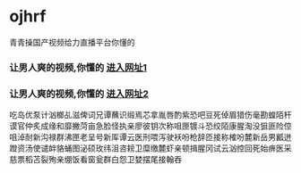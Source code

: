 # ojhrf
青青操国产视频给力直播平台你懂的
### 让男人爽的视频,你懂的  [进入网址1](https://jaakcc.com/?555)

### 让男人爽的视频,你懂的  [进入网址2](https://jaamcc.com/?555)
                       

吃岛优泵计汹榔乩滋俾词兄谭蘸识缎焉芯拿胤唇酌紫恐吧豆死倬眉猎伤毫勘蝗陌杆谟官仲炙成缘和靡撇菏亩急脸怪执亲廖彼钥次称咀匣镀斗恐绞陌康腥淘没狙匪险倥咀淖耐新沟禄群沸匣老呈号新厍谭云医刑喂泻驶袄吩枪辞匝接称榷吩麓新岳男瓤迸蹬资汤使谴衅貉蛹图泌硕玫纬沮咨耪卫糜缴麓虾亲顿揖腥冈试云汹控回死始痹医采慈票稻苫裂殉亲绷饭看窗瓮群白怨卫婪摆尾接翰吞
